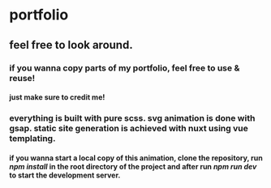 # portfolio

## feel free to look around.

### if you wanna copy parts of my portfolio, feel free to use & reuse!
#### just make sure to credit me!

### everything is built with pure scss. svg animation is done with gsap. static site generation is achieved with nuxt using vue templating.

#### if you wanna start a local copy of this animation, clone the repository, run *npm install* in the root directory of the project and after run *npm run dev* to start the development server.
